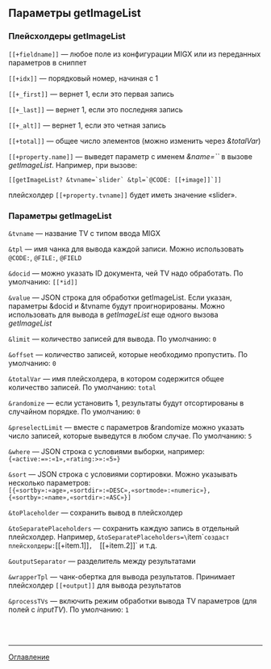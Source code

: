 ## Параметры getImageList

### Плейсхолдеры getImageList

`[[+fieldname]]` — любое поле из конфигурации MIGX или из переданных параметров в сниппет

`[[+idx]]` — порядковый номер, начиная с 1

`[[+_first]]` — вернет 1, если это первая запись

`[[+_last]]` — вернет 1, если это последняя запись

`[[+_alt]]` — вернет 1, если это четная запись

`[[+total]]` — общее число элементов (можно изменить через *&totalVar*)

`[[+property.name]]` — выведет параметр с именем *&name=\`\`* в вызове *getImageList*. Например, при вызове:<br>
  ```
  [[getImageList? &tvname=`slider` &tpl=`@CODE: [[+image]]`]]
  ```
  плейсхолдер `[[+property.tvname]]` будет иметь значение «slider».


### Параметры getImageList

`&tvname` — название TV с типом ввода MIGX

`&tpl` — имя чанка для вывода каждой записи. Можно использовать `@CODE:`, `@FILE:`, `@FIELD`

`&docid` — можно указать ID документа, чей TV надо обработать. По умолчанию: `[[*id]]`

`&value` — JSON строка для обработки getImageList. Если указан, параметры &docid и &tvname будут проигнорированы. Можно использовать для вывода в *getImageList* еще одного вызова *getImageList*

`&limit` — количество записей для вывода. По умолчанию: `0`

`&offset` — количество записей, которые необходимо пропустить. По умолчанию: `0`

`&totalVar` — имя плейсхолдера, в котором содержится общее количество записей. По умолчанию: `total`

`&randomize` — если установить 1, результаты будут отсортированы в случайном порядке. По умолчанию: `0`

`&preselectLimit` — вместе с параметров &randomize можно указать число записей, которые выведутся в любом случае. По умолчанию: `5`

`&where` — JSON строка с условиями выборки, например: `{«active:=»:«1»,«rating:>»:«5»}`

`&sort` — JSON строка с условиями сортировки. Можно указывать несколько параметров: `[{«sortby»:«age»,«sortdir»:«DESC»,«sortmode»:«numeric»},
{«sortby»:«name»,«sortdir»:«ASC»}]`

`&toPlaceholder` — сохранить вывод в плейсхолдер

`&toSeparatePlaceholders` — сохранить каждую запись в отдельный плейсхолдер. Например, `&toSeparatePlaceholders=\`item\`` создаст плейсхолдеры: `[[+item.1]]`, 
`[[+item.2]]` и т.д.

`&outputSeparator` — разделитель между результатами

`&wrapperTpl` — чанк-обертка для вывода результатов. Принимает плейсхолдер `[[+output]]` для вывода результатов

`&processTVs` — включить режим обработки вывода TV параметров (для полей с *inputTV*). По умолчанию: `1`

<br>
<br>

---
[Оглавление](https://github.com/LexDonowan/DevTips/blob/main/ModxRecipes/README.md)
